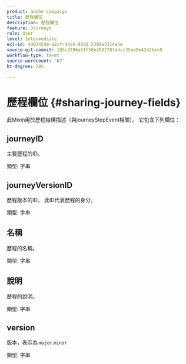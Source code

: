 ```yaml
---
product: adobe campaign
title: 歷程欄位
description: 歷程欄位
feature: Journeys
role: User
level: Intermediate
exl-id: 4d0245de-a2cf-44c6-93d2-3309a3314e5e
source-git-commit: 185c2296a51f58e2092787edcc35ee9e4242bec8
workflow-type: tm+mt
source-wordcount: '67'
ht-degree: 28%

---
```


# 歷程欄位 {#sharing-journey-fields}

此Mixin用於歷程結構描述（與journeyStepEvent相關）。 它包含下列欄位：

## journeyID

主要歷程的ID。

類型: 字串

## journeyVersionID

歷程版本的ID。 此ID代表歷程的身分。

類型: 字串

## 名稱

歷程的名稱。

類型: 字串

## 說明

歷程的說明。

類型: 字串

## version

版本，表示為 `major`.`minor`

類型: 字串
